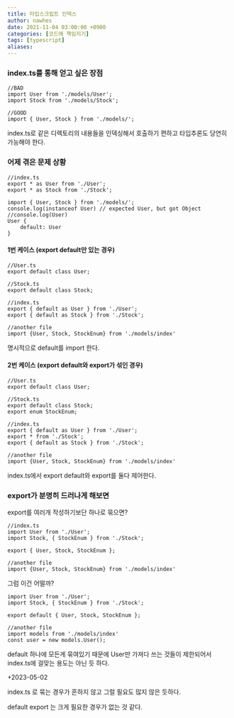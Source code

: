 ```yaml
---
title: 타입스크립트 인덱스
author: nawhes
date: 2021-11-04 03:00:00 +0900
categories: [코드에 책임지기]
tags: [typescript]
aliases:
---
```


### index.ts를 통해 얻고 싶은 장점
```typescript=
//BAD
import User from './models/User';
import Stock from './models/Stock';

//GOOD
import { User, Stock } from './models/';
```
index.ts로 같은 디렉토리의 내용들을 인덱싱해서 호출하기 편하고
타입추론도 당연히 가능해야 한다.


### 어제 겪은 문제 상황
```typescript=
//index.ts
export * as User from './User';
export * as Stock from './Stock';

import { User, Stock } from './models/';
console.log(instanceof User) // expected User, but got Object
//console.log(User)
User {
    default: User
}
```


#### 1번 케이스 (export default만 있는 경우)
```typescript=
//User.ts
export default class User;

//Stock.ts
export default class Stock;

//index.ts
export { default as User } from './User';
export { default as Stock } from './Stock';

//another file
import {User, Stock, StockEnum} from './models/index'
```
명시적으로 default를 import 한다.


#### 2번 케이스 (export default와 export가 섞인 경우)
```typescript=
//User.ts
export default class User;

//Stock.ts
export default class Stock;
export enum StockEnum;

//index.ts
export { default as User } from './User';
export * from './Stock';
export { default as Stock } from './Stock';

//another file
import {User, Stock, StockEnum} from './models/index'
```
index.ts에서 export default와 export를 둘다 제어한다.

### export가 분명히 드러나게 해보면

export를 여러개 작성하기보단 하나로 묶으면?
```typescript=
//index.ts
import User from './User';
import Stock, { StockEnum } from './Stock';

export { User, Stock, StockEnum };

//another file
import {User, Stock, StockEnum} from './models/index'
```

그럼 이건 어떨까?
```typescript=
import User from './User';
import Stock, { StockEnum } from './Stock';

export default { User, Stock, StockEnum };

//another file
import models from './models/index'
const user = new models.User();
```
default 하나에 모든게 묶여있기 때문에 User만 가져다 쓰는 것들이 제한되어서 index.ts에 걸맞는 용도는 아닌 듯 하다.

+2023-05-02

index.ts 로 묶는 경우가 흔하지 않고 그럴 필요도 많지 않은 듯하다.

default export 는 크게 필요한 경우가 없는 것 같다.


